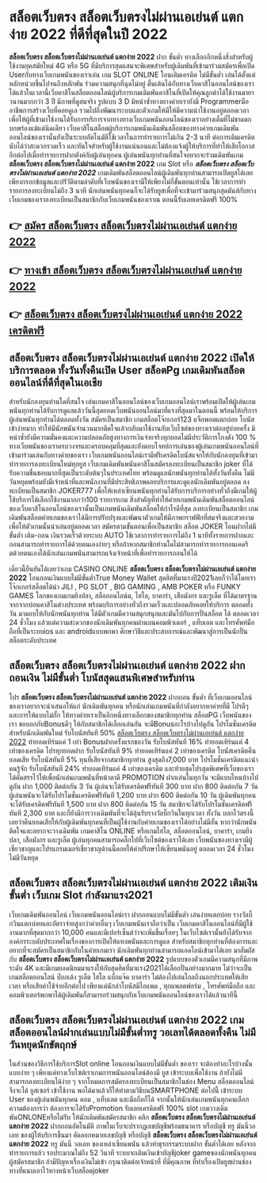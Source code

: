 # สล็อตเว็บตรง สล็อตเว็บตรงไม่ผ่านเอเย่นต์ แตกง่าย 2022  ที่ดีที่สุดในปี 2022

**สล็อตเว็บตรง สล็อตเว็บตรงไม่ผ่านเอเย่นต์ แตกง่าย 2022** ฝาก ขั้นต่ำ  ทางเลือกอีกหนึ่งสิ่งสำหรับผู้ใช้งานยุคสมัยใหม่ 4G หรือ 5G ที่มีบริการสุดแสนจะพิเศษสำหรับผู้เดิมพันที่เข้ามาร่วมสมัครเพื่อเปิด Userกับทางเว็บเกมพนันของเราเล่น เกม SLOT ONLINE โอนเติมเครดิต ไม่มีขั้นต่ำ เล่นได้ตั้งแต่ หลักหน่วยขึ้นไปจนถึงหลักพัน ร่วมความสนุกที่ฉุดไม่อยู่ ตื่นเต้นได้กับทางเว็บคาสิโนออนไลน์ของเราได้แล้วในเวลานี้เว็บคาสิโนสล็อตออนไลน์ผู้บริการเกมเดิมพันคาสิโนที่เปิดให้คุณลูกค้าได้ใช้งานมายาวนานมากกว่า 3 ปี มีภาพที่ดูสมจริง รูปแบบ 3 D
มิหนำซ้ำทางทางค่ายเรายังมี Programmerมืออาชีพการสร้างเว็บที่คอยดูเล  รวมไปถึงพัฒนาระบบและตัวเกมให้มีให้มีความน่าใช้งานอยู่ตลอดเวลา เพื่อให้ผู้ที่เข้ามาใช้งานได้รับการบริการจากทางทางเว็บเกมพนันออนไลน์ของเราอย่างเต็มที่ไม่ขาดตกบกพร่องแม้แต่นิดเดียว เว็บคาสิโนสล็อตผู้บริการเกมพนันเดิมพันสล็อตของทางค่ายเกมเดิมพันออนไลน์ของเรานั้นยังเป็นระบบอัตโนมัติใช้เวลาในการทำรายการไม่เกิน 2-3 นาที ต่อการเติมเครดิต นับได้ว่าสะดวกรวดเร็ว และทันใจสำหรับผู้ใช้งานแน่นอนและไม่ต้องแจ้งผู้ให้บริการที่ทำให้เสียโอกาสอีกต่อไปเมื่อทำรายการฝากตังค์กับผู้เล่นทุกคน
ผู้เล่นพนันทุกท่านที่สนใจอยากจะร่วมเดิมพันเกม **สล็อตเว็บตรง สล็อตเว็บตรงไม่ผ่านเอเย่นต์ แตกง่าย 2022** เกม Slot  หรือ ***สล็อตเว็บตรง สล็อตเว็บตรงไม่ผ่านเอเย่นต์ แตกง่าย 2022*** เกมเดิมพันสล็อตออนไลน์ผู้เดิมพันทุกท่านสามารถเปิดยูสได้เลยเพียงกรอกข้อมูลและปรัวัติตามลำดับที่เว็บพนันของเรามีให้เพียงไม่กี่ขั้นตอนเท่านั้น ใช้เวลาการทำรายการลงทะเบียนไม่ถึง 3 นาที นักเล่นพนันทุกคนก็จะได้รับยูสเพื่อที่จะเข้ามาร่วมสนุกสุดมันส์กับทางเว็บเกมของเราลงทะเบียนเป็นสมาชิกกับเว็บเกมพนันของเราณ ตอนนี้รับเลยเครดิตฟรี 100%

## 👉 [สมัคร สล็อตเว็บตรง สล็อตเว็บตรงไม่ผ่านเอเย่นต์ แตกง่าย 2022](https://archa888.com/)
## 👉 [ทางเข้า สล็อตเว็บตรง สล็อตเว็บตรงไม่ผ่านเอเย่นต์ แตกง่าย 2022](https://archa888.com/)
## 👉 [สล็อตเว็บตรง สล็อตเว็บตรงไม่ผ่านเอเย่นต์ แตกง่าย 2022 เครดิตฟรี](https://archa888.com/)

## สล็อตเว็บตรง สล็อตเว็บตรงไม่ผ่านเอเย่นต์ แตกง่าย 2022 เปิดให้บริการตลอด ทั้งวันทั้งคืนเปิด User สล็อตPg เกมเดิมพันสล็อตออนไลน์ที่ดีที่สุดในเอเชีย

สำหรับนักลงทุนท่านใดที่สนใจ เล่นเกมคาสิโนออนไลน์ของเว็บเกมออนไลน์เราพร้อมเปิดให้ผู้เล่นเกมพนันทุกท่านได้รับการดูแลแล้ววันนี้สุดยอดเว็บพนันออนไลน์มาที่แรงที่สุดมาในตอนนี้ พร้อมให้บริการผู้เล่นพนันทุกท่านได้ตลอดทั้งวัน สมัครเป็นสมาชิก เกมสล็อตโจ๊กเกอร์123 แจ็กพอตแตกบ่อย โบนัสเข้าง่ายมาก ทำให้มีนักพนันจำนวนมากติดใจแล้วกลับมาใช้งานกับเว็บไซต์ของทางเราต่ออยู่บ่อยครั้ง มิหนำซ้ำยังมีความมั่นคงและความปลอดภัยสูงทางการเงินจ่ายจริงทุกยอดไม่มีประวัติการโกงตัง 100 % ทางเว็บพนันของเราครบวงจรและครอบคลุมที่สุดและยังตอบโจทย์การเล่นของผู้เล่นเกมพนันออนไลน์ที่เข้ามาร่วมเล่นกับทางค่ายของเรา
เว็บเกมพนันออนไลน์เรามีฟรีเครดิตโบนัสแจกให้กับนักลงทุนที่เข้ามาทำรายการลงทะเบียนใหม่ทุกยูส เว็บเกมเดิมพันพนันคาสิโนสมัครลงทะเบียนเป็นสมาชิก joker ที่ได้รับความชื่นชอบมากที่สุดเป็นระดับต้นๆในประเทศไทย พร้อมดูแลนักพนันทุกท่านได้ทั้งวันทั้งคืน ไม่มีวันหยุดพร้อมยังมีเจ้าหน้าที่และพนักงานที่มีประสิทธิภาพคอยบริการและดูแลนักเดิมพันอยู่ตลอด ลงทะเบียนเป็นสมาชิก JOKER777 เพื่อให้เหล่าเซียนพนันทุกท่านได้รับการบริการอย่างทั่วถึงมีเกมให้ผู้ใช้บริการได้เลือกใช้งานมากกว่า100 รายการเกม
สิ่งสำคัญที่ทำให้ค่ายเกมพนันเดิมพันสล็อตออนไลน์ของเว็บคาสิโนออนไลน์ของเรานั้นเป็นเกมพนันเดิมพันสล็อตให้กำไรดีที่สุด ลงทะเบียนเป็นสมาชิก  เกมเดิมพันสล็อตค่ายเกมของเราได้มีการปรับปรุงและพัฒนาตัวเกมให้มีภาพกราฟฟิกที่สมจริงและสวยงามเพื่อให้ตัวเกมนั้นน่าเล่นอยู่ตลอดเวลา สมัครตามขั้นตอนเพื่อเป็นสมาชิก สล็อต JOKER โอนฝากไม่มีขั้นต่ำ เติม-ถอน เงินรวดเร็วด้วยระบบ AUTO ใช้เวลาการทำรายการไม่ถึง 1 นาทีทั้งรายการฝากและถอนสามารถทำรายการได้ด้วยตนเองง่ายๆ หรือถ้าหากสมาชิกท่านใดไม่สามารถทำรายการถอนเคดริตด้วยตนเองได้นักเล่นเกมพนันสามารถแจ้งเจ้าหน้าที่เพื่อทำรายการถอนให้ได้

เดี๋ยวนี้ยืนยันได้เลยว่าเกม CASINO ONLINE **สล็อตเว็บตรง สล็อตเว็บตรงไม่ผ่านเอเย่นต์ แตกง่าย 2022** โอนถอนเงินแบบไม่มีขั้นต่ำTrue Money Wallet สุดฮิตที่มาแรงปี2021เลยก็ว่าได้โดยเรา โจ๊กเกอร์สล็อตได้นำ  JILI , PG SLOT , BIG GAMING , AMB POKER หรือ FUNKY GAMES โลกของเกมเกมยิงปลา, สล็อออนไลน์ต, ไฮโล, บาคาร่า, เสือมังกร และรูเล็ต ที่ได้มาตรฐานจากจากบ่อนคาสิโนต่างประเทศ พร้อมบริการอย่างทั่วถึงรวดเร็วและปลอดภัยคอยให้บริการ ตลอดทั้งวัน มามอบให้กับนักพนันทุกท่าน ได้มีตัวเกมมีความสนุกสนุกและมันไปกับการปั่นสล็อต ได้ ตลอดเวลา 24 ชั่วโมง แล้วแต่ความสะดวกของนักเดิมพันทุกคนผ่านบนคอมพิวเตอร์ , แท็บเลต และโทรศัพท์มือถือที่เป็นระบบios และ androidแบบพกพา ศึกษาวิธีและประสบการณ์และพัฒนาสู่การเป็นนักปั่นสล็อตระดับประเทศ

## สล็อตเว็บตรง สล็อตเว็บตรงไม่ผ่านเอเย่นต์ แตกง่าย 2022 ฝากถอนเงิน ไม่มีขั้นต่ำ โบนัสสุดแสนพิเศษสำหรับท่าน

โปร **สล็อตเว็บตรง สล็อตเว็บตรงไม่ผ่านเอเย่นต์ แตกง่าย 2022** ฝากถอน ขั้นต่ำ ที่เว็บเกมออนไลน์ของเราอยากจะนำเสนอให้แก่  นักเดิมพันทุกคน หรือนักเล่นเกมพนันที่กำลังอยากหาค่ายที่มี โปรดีๆ และการให้แบบไม่กั๊ก ให้ทางค่ายเราเป็นอีกหนึ่งทางเลือกของสมาชิกทุกท่าน สล็อตPG เว็บพนันของเรา ขอบอกกับBonusดีๆ ให้กับสมาชิกได้เลือกเล่นกัน จะมีBonusอะไรบ้างไปดูกัน
โปรโมชั่นเครดิตสำหรับนักเดิมพันใหม่ รับโบนัสทันที 50% [สล็อตเว็บตรง สล็อตเว็บตรงไม่ผ่านเอเย่นต์ แตกง่าย 2022](https://archa888.com/) ทำยอดเทิร์นแค่ 1 เท่า
Bonusฝากครั้งแรกของวัน รับโบนัสทันที 16% ทำยอดเทิร์นแค่ 4 เท่าของเครดิต
โปรทุกยอดฝาก รับโบนัสทันที 9% ทำยอดเทิร์นแค่ 2 เท่าของเครดิต
โบนัสเครดิตคืนยอดเสีย รับโบนัสทันที 5% ทุนที่เสียจากสมาชิกทุกท่าน สูงสุดถึง7,000 บาท
โปรโมชั่นเครดิตแนะนำคนรู้จัก รับโบนัสทันที 24% ทำยอดเทิร์นแค่ 4 เท่าของเครดิต
และท้ายสุดโปรสุดพิเศษที่เว็บของเราได้คัดสรรไว้ให้เพื่อนักเล่นเกมพนันที่หน้าตาดี  PROMOTION ฝากเล่นในทุกวัน จะมีแบบไหนบ้างไปดูกัน
ฝาก 1,000 ติดต่อกัน 3 วัน ผู้เล่นจะได้รับเครดิตฟรีทันที 300 บาท
ฝาก 800 ติดต่อกัน 7 วัน ผู้เล่นพนันจะได้รับโปรโมชั่นเครดิตฟรีทันที 1,200 บาท
ฝาก 600 ติดต่อกัน 10 วัน ผู้เดิมพันทุกคนจะได้รับเครดิตฟรีทันที 1,500 บาท
ฝาก 800 ติดต่อกัน 15 วัน สมาชิกจะได้รับโปรโมชั่นเครดิตฟรีทันที 2,300 บาท
และก็ยังมีการวางเดิมพันที่จะได้ลุ้นรับรางวัลบิ๊กวินในทุกเวลา ทั้งวัน บอกไว้ตรงนี้เลยว่าคืนยอดเสียให้กับผู้เดิมพันทุกคนที่เป็นผู้ใช้งานกับค่ายเกมของเราได้อย่างไม่มีอั้น หากว่านักพนันติดใจและอยากจะวางเดิมพัน เกมคาสิโน ONLINE หรือเกมไฮโล, สล็อตออนไลน์, บาคาร่า, เกมยิงปลา, เสือมังกร และรูเล็ต ผู้เล่นทุกคนสามารถคลิ๊กไปที่เว็บไซต์ของเราได้เลย เว็บพนันของทางเรามีผู้เชี่ยวชาญและโปรแกรมเมอร์เชี่ยวชาญด้านนี้คอยให้คำปรึกษาให้เซียนพนันอยู่ ตลอดเวลา 24 ชั่วโมง ไม่มีวันหยุด

## สล็อตเว็บตรง สล็อตเว็บตรงไม่ผ่านเอเย่นต์ แตกง่าย 2022 เติมเงินขั้นต่ำ  เว็บเกม Slot กำลังมาแรง2021

เว็บเกมเดิมพันออนไลน์ เว็บเกมพนันออนไลน์เรา ฝากถอนแบบไม่มีขั้นต่ำ เล่นง่ายแตกบ่อย รางวัลบิ๊กวินแตกบ่อยและอัตราจ่ายสูงกว่าค่ายอื่นๆ เว็บเกมพนันเราถือว่าเป็น เว็บเกมคาสิโนออนไลน์ที่มีผู้ใช้งานมากที่สุดมากกว่า 10,000 คนและมีเปอร์เซ็นต์ว่าจะเพิ่มขึ้นเรื่อยๆ ในเว็บไซต์เรานั้นยังได้รับจากองค์กรระบดับประเทศในเรื่องของการเปิดให้แทงพนันและการดูแล สำหรับสมาชิกทุกท่านที่ต้องการและอยากที่จะสมัครเป็นสมาชิกกับในค่ายเกมเรา นักเดิมพันทุกท่านสามารถแอดไลน์เข้ามาได้เลย
	มาสัมผัสกับ **สล็อตเว็บตรง สล็อตเว็บตรงไม่ผ่านเอเย่นต์ แตกง่าย 2022** รูปแบบของตัวเกมมีความสนุกที่มีภาพระดับ 4K และมีเกมยอดนิยมมาแรงให้กับสุดฮิตที่มาแรง2021ได้เลือกปั่นอย่างมากมาย  ไม่ว่าจะเป็นเกมสล็อตออนไลน์ ป๊อกเด้ง รูเล็ต ไฮโล แบ็กแจ๊ค บาคาร่า ไม่ต้องไปเล่นไกลถึงนอกประเทศให้เสียเวลา หรือเสียค่าใช้จ่ายอีกต่อไป เพียงแค่นักล่าโบนัสมีไอแพด , ทุกแพลตฟอร์ม , โทรศัพท์มือถือ และคอมพิวเตอร์พกพาได้ผู้เดิมพันก็สามารถร่วมสนุกกับเว็บเกมพนันออนไลน์ของเราได้แล้วนาทีนี้

## สล็อตเว็บตรง สล็อตเว็บตรงไม่ผ่านเอเย่นต์ แตกง่าย 2022 เกมสล็อตออนไลน์ฝากเล่นแบบไม่มีขั้นต่ำทรู วอเลทได้ตลอดทั้งคืน ไม่มีวันหยุดนักขัตฤกษ์

ในส่วนของวิธีการใช้บริการSlot online โอนถอนเงินแบบไม่มีขั้นต่ำ ของเรา จะต้องทำอะไรบ้างนั้น แบบง่าย ๆ เพียงแค่ทางเว็บไซต์เราเกมการพนันออนไลน์ต้องมี ยูส เข้าระบบเพื่อใช้งาน ถ้ายังไม่มีสามารถลงทะเบียนได้ง่าย ๆ จากโหมดการสมัครลงทะเบียนเป็นสมาชิกในช่อง Menu สล็อตออนไลน์จึงจะได้ ยูสเซอร์ เข้าใช้งาน พอได้มาแล้วก็ให้ทำตามวิธีบนSMARTPHONE ต่อไปนี้
เข้าระบบ User  ของผู้เล่นพนันทุกคน คอม , แท็บเลต และมือถือก็ได้
จากนั้นให้นักเล่นเกมพนันทุกคนเลือกความต้องการว่า ต้องการจะได้รับPromotion รับเลยเครดิตฟรี 100% slot เกมวางเดิมพันONLONEหรือไม่รับ
ให้นักเดิมพันสมัครสมาชิก คลิก **สล็อตเว็บตรง สล็อตเว็บตรงไม่ผ่านเอเย่นต์ แตกง่าย 2022** ฝากถอนอัตโนมัติ ภาพในเว็บจะปรากฏเลขบัญชีพร้อมธนาคาร หรือบัญชี ทรู มันนี่วอเลท ของผู้ให้บริการขึ้นมา
คัดลอกหมายเลขบัญชี หรือบัญชี **สล็อตเว็บตรง สล็อตเว็บตรงไม่ผ่านเอเย่นต์ แตกง่าย 2022** ทรู มันนี่ วอเลท ของเหล่าเซียนพนัน แล้วทำธุรกรรมระบบฝาก ขั้นต่ำได้เลย
หลังจากทำรายการแล้ว รอประมาณไม่ถึง 52 วินาที ระบบจะเติมเงินเข้าบัญชีjoker gameของนักพนันทุกคนผู้สมัครสมาชิก
ถ้ามีปัญหาเรื่องเงินไม่เข้า กรุณาติดต่อเจ้าหน้าที่ ที่มีคุณภาพ ที่ทำเรื่องเปิดยูสผ่านช่องทางที่แนบเอาไว้ทางหน้าเว็บสล็อตjoker


